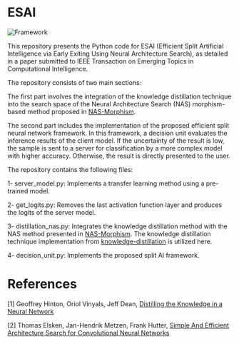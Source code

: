 # ESAI
![Framework](https://github.com/BehnamZeinali/ESAI/assets/29498989/5f787b9d-572a-409a-8fb0-8ed84b2548fd)

This repository presents the Python code for ESAI (Efficient Split Artificial Intelligence via Early Exiting Using Neural Architecture Search), as detailed in a paper submitted to IEEE Transaction on Emerging Topics in Computational Intelligence.

The repository consists of two main sections:

The first part involves the integration of the knowledge distillation technique into the search space of the Neural Architecture Search (NAS) morphism-based method proposed in [NAS-Morphism](https://arxiv.org/abs/1711.04528). 

The second part includes the implementation of the proposed efficient split neural network framework. In this framework, a decision unit evaluates the inference results of the client model. If the uncertainty of the result is low, the sample is sent to a server for classification by a more complex model with higher accuracy. Otherwise, the result is directly presented to the user.

The repository contains the following files:

1- server_model.py: Implements a transfer learning method using a pre-trained model.

2- get_logits.py: Removes the last activation function layer and produces the logits of the server model.

3- distillation_nas.py: Integrates the knowledge distillation method with the NAS method presented in [NAS-Morphism](https://github.com/akwasigroch/NAS_network_morphism). The knowledge distillation technique implementation from [knowledge-distillation](https://github.com/TropComplique/knowledge-distillation-keras/tree/master) is utilized here.

4- decision_unit.py: Implements the proposed split AI framework.




# References

[1] Geoffrey Hinton, Oriol Vinyals, Jeff Dean, [Distilling the Knowledge in a Neural Network](https://arxiv.org/abs/1503.02531)

[2] Thomas Elsken, Jan-Hendrik Metzen, Frank Hutter, [Simple And Efficient Architecture Search for Convolutional Neural Networks](https://arxiv.org/abs/1711.04528)

